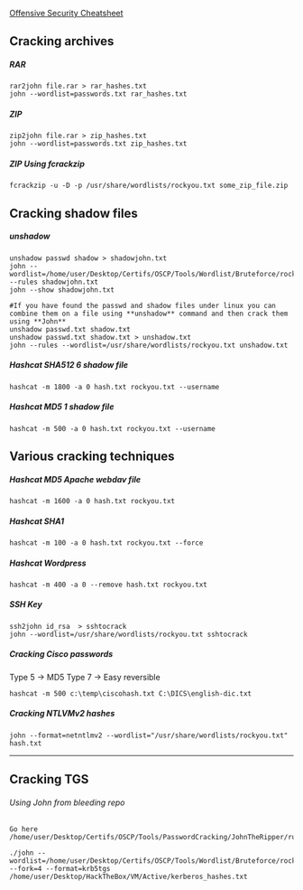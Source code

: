 
[Offensive Security Cheatsheet](https://cheatsheet.haax.fr/passcracking-hashfiles/cracking_files/)

## Cracking archives

##### RAR
```shell
rar2john file.rar > rar_hashes.txt
john --wordlist=passwords.txt rar_hashes.txt
```

##### ZIP
```shell
zip2john file.rar > zip_hashes.txt
john --wordlist=passwords.txt zip_hashes.txt
```

##### ZIP Using fcrackzip
```shell
fcrackzip -u -D -p /usr/share/wordlists/rockyou.txt some_zip_file.zip
```

## Cracking shadow files 

##### unshadow
```shell
unshadow passwd shadow > shadowjohn.txt
john --wordlist=/home/user/Desktop/Certifs/OSCP/Tools/Wordlist/Bruteforce/rockyou.txt --rules shadowjohn.txt
john --show shadowjohn.txt
```

```shell
#If you have found the passwd and shadow files under linux you can combine them on a file using **unshadow** command and then crack them using **John**
unshadow passwd.txt shadow.txt
unshadow passwd.txt shadow.txt > unshadow.txt
john --rules --wordlist=/usr/share/wordlists/rockyou.txt unshadow.txt
```

##### Hashcat SHA512 $6$ shadow file  
```shell
hashcat -m 1800 -a 0 hash.txt rockyou.txt --username
```

##### Hashcat MD5 $1$ shadow file  
```shell
hashcat -m 500 -a 0 hash.txt rockyou.txt --username
```


## Various cracking techniques 

##### Hashcat MD5 Apache webdav file  
```shell
hashcat -m 1600 -a 0 hash.txt rockyou.txt
```

##### Hashcat SHA1  
```shell
hashcat -m 100 -a 0 hash.txt rockyou.txt --force
```

##### Hashcat Wordpress  
```shell
hashcat -m 400 -a 0 --remove hash.txt rockyou.txt
```

##### SSH Key
```shell
ssh2john id_rsa  > sshtocrack
john --wordlist=/usr/share/wordlists/rockyou.txt sshtocrack
```

##### Cracking Cisco passwords
Type 5 → MD5
Type 7 → Easy reversible
```shell
hashcat -m 500 c:\temp\ciscohash.txt C:\DICS\english-dic.txt
```

##### Cracking NTLVMv2 hashes

```shell
john --format=netntlmv2 --wordlist="/usr/share/wordlists/rockyou.txt" hash.txt 
```

------------------------------------------------------

## Cracking TGS 

###### Using John from bleeding repo
```shell
Go here /home/user/Desktop/Certifs/OSCP/Tools/PasswordCracking/JohnTheRipper/run

./john --wordlist=/home/user/Desktop/Certifs/OSCP/Tools/Wordlist/Bruteforce/rockyou.txt --fork=4 --format=krb5tgs /home/user/Desktop/HackTheBox/VM/Active/kerberos_hashes.txt
```
